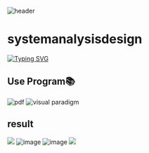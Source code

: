 ![header](https://capsule-render.vercel.app/api?type=egg&color=gradient&height=300&section=header&text=welcome%2&fontSize=50&desc=kimganghyeon's%20%systemanalysisdesign%20%repository)
# systemanalysisdesign
[![Typing SVG](https://readme-typing-svg.demolab.com?font=Fira+Code&pause=1000&color=F76F00&background=FFBD2F00&random=false&width=435&lines=%E3%81%A9%E3%81%86%E3%81%9E%E3%82%88%E3%82%8D%E3%81%97%E3%81%8F%E3%81%8A%E3%81%AD%E3%81%8C%E3%81%84%E3%81%97%E3%81%BE%E3%81%99%E3%80%82)](https://github.com/do04200611)

## Use Program📚

![pdf](https://play-lh.googleusercontent.com/nufRXPpDI9XP8mPdAvOoJULuBIH_OK4YbZZVu8i_-eDPulZpgb-Xp-EmI8Z53AlXHpqX=w240-h480-rw)
![visual paradigm](https://media.licdn.com/dms/image/C560BAQEG412nKFJ03g/company-logo_200_200/0/1631328648419?e=1708560000&v=beta&t=Lngo3Bf7gdWLsSAhPgKbhYpBmhmPuBwjz-OI1nIsfXk)
## result
<a href="https://github.com/do04200611/systemanalysisdesign/blob/main/%EC%8B%9C%EC%8A%A4%ED%85%9C%20%EB%B6%84%EC%84%9D%20%EB%B0%8F%20%EC%84%A4%EA%B3%84%20%EC%B5%9C%EC%A2%85%20%EB%B3%B4%EA%B3%A0%EC%84%9C/%EC%8B%9C%EC%8A%A4%ED%85%9C%20%EB%B6%84%EC%84%9D%20%EB%B0%8F%20%EC%84%A4%EA%B3%84(%EB%8F%84%EC%84%9C%20%EB%8B%A4%EC%9D%B4%EC%96%B4%EB%A6%AC%20%EC%95%B1)202032291%EA%B9%80%EA%B0%95%ED%98%84.pdf"><img src="https://play-lh.googleusercontent.com/nufRXPpDI9XP8mPdAvOoJULuBIH_OK4YbZZVu8i_-eDPulZpgb-Xp-EmI8Z53AlXHpqX=w240-h480-rw"></a>
![image](https://github.com/do04200611/systemanalysisdesign/assets/74278578/e4656ca4-1cc5-460b-98c5-4f05368de02b)
![image](https://github.com/do04200611/systemanalysisdesign/assets/74278578/a9635722-46c8-4934-917b-4aacf7b6fe98)
<img src="https://capsule-render.vercel.app/api?type=egg&color=gradient&height=100&text=Thank%20you%20for%20watching.&section=footer" />
